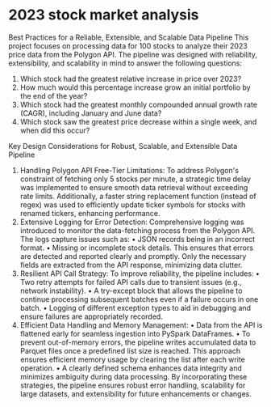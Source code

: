 # 2023 stock market analysis

Best Practices for a Reliable, Extensible, and Scalable Data Pipeline
This project focuses on processing data for 100 stocks to analyze their 2023 price data from the Polygon API. The pipeline was designed with reliability, extensibility, and scalability in mind to answer the following questions:
1.	Which stock had the greatest relative increase in price over 2023?
2.	How much would this percentage increase grow an initial portfolio by the end of the year?
3.	Which stock had the greatest monthly compounded annual growth rate (CAGR), including January and June data?
4.	Which stock saw the greatest price decrease within a single week, and when did this occur?

Key Design Considerations for Robust, Scalable, and Extensible Data Pipeline
1.	Handling Polygon API Free-Tier Limitations:
To address Polygon's constraint of fetching only 5 stocks per minute, a strategic time delay was implemented to ensure smooth data retrieval without exceeding rate limits. Additionally, a faster string replacement function (instead of regex) was used to efficiently update ticker symbols for stocks with renamed tickers, enhancing performance.
2.	Extensive Logging for Error Detection:
Comprehensive logging was introduced to monitor the data-fetching process from the Polygon API. The logs capture issues such as:
•	JSON records being in an incorrect format.
•	Missing or incomplete stock details.
This ensures that errors are detected and reported clearly and promptly. Only the necessary fields are extracted from the API response, minimizing data clutter.
3.	Resilient API Call Strategy:
To improve reliability, the pipeline includes:
•	Two retry attempts for failed API calls due to transient issues (e.g., network instability).
•	A try-except block that allows the pipeline to continue processing subsequent batches even if a failure occurs in one batch.
•	Logging of different exception types to aid in debugging and ensure failures are appropriately recorded.
4.	Efficient Data Handling and Memory Management:
•	Data from the API is flattened early for seamless ingestion into PySpark DataFrames.
•	To prevent out-of-memory errors, the pipeline writes accumulated data to Parquet files once a predefined list size is reached. This approach ensures efficient memory usage by clearing the list after each write operation.
•	A clearly defined schema enhances data integrity and minimizes ambiguity during data processing.
By incorporating these strategies, the pipeline ensures robust error handling, scalability for large datasets, and extensibility for future enhancements or changes.
